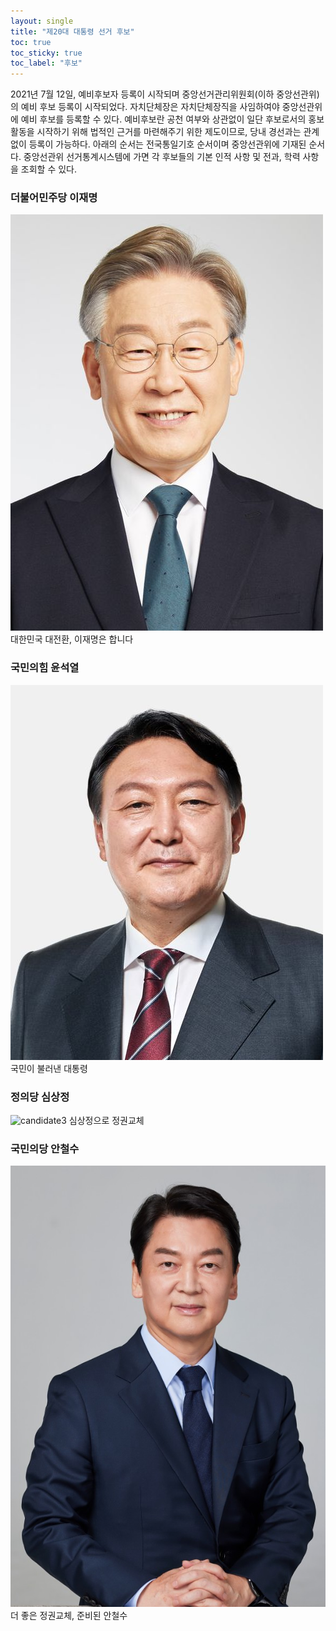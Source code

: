 ```yaml
---
layout: single
title: "제20대 대통령 선거 후보"
toc: true
toc_sticky: true
toc_label: "후보"
---
```


2021년 7월 12일, 예비후보자 등록이 시작되며 중앙선거관리위원회(이하 중앙선관위)의 예비 후보 등록이 시작되었다. 자치단체장은 자치단체장직을 사임하여야 중앙선관위에 예비 후보를 등록할 수 있다. 예비후보란 공천 여부와 상관없이 일단 후보로서의 홍보 활동을 시작하기 위해 법적인 근거를 마련해주기 위한 제도이므로, 당내 경선과는 관계없이 등록이 가능하다. 아래의 순서는 전국통일기호 순서이며 중앙선관위에 기재된 순서다. 중앙선관위 선거통계시스템에 가면 각 후보들의 기본 인적 사항 및 전과, 학력 사항을 조회할 수 있다.
### 더불어민주당 이재명
![candidate1](/assets/images/candidate1.jpg)
대한민국 대전환, 이재명은 합니다  

### 국민의힘 윤석열
![candidate2](/assets/images/candidate2.jpg)
국민이 불러낸 대통령

### 정의당 심상정
![candidate3](/assets/images/candidate3.jpg)
심상정으로 정권교체

### 국민의당 안철수
![candidate4](/assets/images/candidate4.jpg)
더 좋은 정권교체, 준비된 안철수
